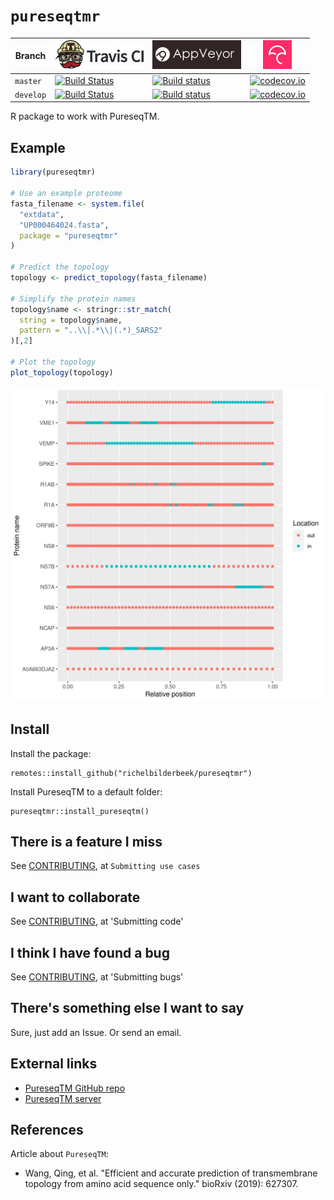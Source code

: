 # `pureseqtmr`

Branch   |[![Travis CI logo](man/figures/TravisCI.png)](https://travis-ci.org)                                                                      |[![Travis CI logo](man/figures/AppVeyor.png)](https://appveyor.com)                                                                                                                |[![Codecov logo](man/figures/Codecov.png)](https://www.codecov.io)
---------|------------------------------------------------------------------------------------------------------------------------------------------|-----------------------------------------------------------------------------------------------------------------------------------------------------------------------------------|------------------------------------------------------------------------------------------------------------------------------------------------------------------------
`master `|[![Build Status](https://travis-ci.org/richelbilderbeek/pureseqtmr.svg?branch=master)](https://travis-ci.org/richelbilderbeek/pureseqtmr) |[![Build status](https://ci.appveyor.com/api/projects/status/33mty2r5hlryv54k/branch/master?svg=true)](https://ci.appveyor.com/project/richelbilderbeek/pureseqtmr/branch/master)  |[![codecov.io](https://codecov.io/github/richelbilderbeek/pureseqtmr/coverage.svg?branch=master)](https://codecov.io/github/richelbilderbeek/pureseqtmr/branch/master)
`develop`|[![Build Status](https://travis-ci.org/richelbilderbeek/pureseqtmr.svg?branch=develop)](https://travis-ci.org/richelbilderbeek/pureseqtmr)|[![Build status](https://ci.appveyor.com/api/projects/status/33mty2r5hlryv54k/branch/develop?svg=true)](https://ci.appveyor.com/project/richelbilderbeek/pureseqtmr/branch/develop)|[![codecov.io](https://codecov.io/github/richelbilderbeek/pureseqtmr/coverage.svg?branch=develop)](https://codecov.io/github/richelbilderbeek/pureseqtmr/branch/develop)

R package to work with PureseqTM.

## Example

```r
library(pureseqtmr)

# Use an example proteome
fasta_filename <- system.file(
  "extdata", 
  "UP000464024.fasta", 
  package = "pureseqtmr"
)

# Predict the topology
topology <- predict_topology(fasta_filename)

# Simplify the protein names
topology$name <- stringr::str_match(
  string = topology$name,
  pattern = "..\\|.*\\|(.*)_SARS2"
)[,2]

# Plot the topology
plot_topology(topology)
```

![COVID-19 topology](man/figures/covid_19_topology.png)

## Install

Install the package:

```
remotes::install_github("richelbilderbeek/pureseqtmr")
```

Install PureseqTM to a default folder:

```
pureseqtmr::install_pureseqtm()
```

## There is a feature I miss

See [CONTRIBUTING](CONTRIBUTING.md), at `Submitting use cases`

## I want to collaborate

See [CONTRIBUTING](CONTRIBUTING.md), at 'Submitting code'

## I think I have found a bug

See [CONTRIBUTING](CONTRIBUTING.md), at 'Submitting bugs' 

## There's something else I want to say

Sure, just add an Issue. Or send an email.

## External links

 * [PureseqTM GitHub repo](https://github.com/PureseqTM/pureseqTM_package)
 * [PureseqTM server](http://pureseqtm.predmp.com/)

## References

Article about `PureseqTM`:

 * Wang, Qing, et al. "Efficient and accurate prediction of transmembrane topology from amino acid sequence only." bioRxiv (2019): 627307.

